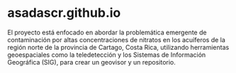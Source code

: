 # asadascr.github.io
El proyecto está enfocado en abordar la problemática emergente de contaminación por altas concentraciones de nitratos en los acuíferos de la región norte de la provincia de Cartago, Costa Rica, utilizando herramientas geoespaciales como la teledetección y los Sistemas de Información Geográfica (SIG), para crear un geovisor y un repositorio.

